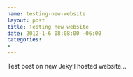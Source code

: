 ```yaml
--- 
name: testing-new-website
layout: post
title: Testing new website
date: 2012-1-6 08:08:00 -06:00
categories: 
-
---
```



Test post on new Jekyll hosted website...